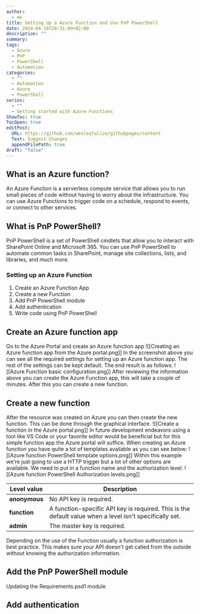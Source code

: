 ```yaml
---
author:
  - me
title: Setting Up a Azure Function and Use PnP PowerShell
date: 2024-04-16T20:31:09+02:00
description: ""
summary: 
tags:
  - Azure
  - PnP
  - PowerShell
  - Automation
categories:
  - ""
  - Automation
  - Azure
  - PowerShell
series:
  - ""
  - Getting started with Azure Functions
ShowToc: true
TocOpen: true
editPost:
  URL: https://github.com/wesleyfalize/githubpages/content
  Text: Suggest Changes
  appendFilePath: true
draft: "false"
---
```

## What is an Azure function?

An Azure Function is a serverless compute service that allows you to run small pieces of code without having to worry about the infrastructure. You can use Azure Functions to trigger code on a schedule, respond to events, or connect to other services.

## What is PnP PowerShell?

PnP PowerShell is a set of PowerShell cmdlets that allow you to interact with SharePoint Online and Microsoft 365. You can use PnP PowerShell to automate common tasks in SharePoint, manage site collections, lists, and libraries, and much more.

### Setting up an Azure Function

1. Create an Azure Function App 
2. Create a new Function
3. Add PnP PowerShell module
4. Add authentication
5. Write code using PnP PowerShell

## Create an Azure function app
Go to the Azure Portal and create an Azure function app
![[Creating an Azure function app from the Azure portal.png]]
In the screenshot above you can see all the required settings for setting up an Azure function app. The rest of the settings can be kept default. The end result is as follows:
![[Azure Function basic configuration.png]]
After reviewing the information above you can create the Azure Function app, this will take a couple of minutes. After this you can create a new function.
## Create a new function
After the resource was created on Azure you can then create the new function. This can be done through the graphical interface. 
![[Create a function in the Azure portal.png]]
In future development endeavors using a tool like VS Code or your favorite editor would be beneficial but for this simple function app the Azure portal will suffice. When creating an Azure function you have quite a lot of templates available as you can see below:
![[Azure function PowerShell template options.png]]
Within this example we're just going to use a HTTP trigger but a lot of other options are available. 
We need to put in a function name and the authorization level.
![[Azure function PowerShell Authorization levels.png]]

| Level value   | Description                                                                                             |
| ------------- | ------------------------------------------------------------------------------------------------------- |
| **anonymous** | No API key is required.                                                                                 |
| **function**  | A function-specific API key is required. This is the default value when a level isn't specifically set. |
| **admin**     | The master key is required.                                                                             |
Depending on the use of the Function usually a function authorization is best practice. This makes sure your API doesn't get called from the outside without knowing the authorization information.

## Add the PnP PowerShell module
Updating the Requirements.psd1 module

## Add authentication

## 